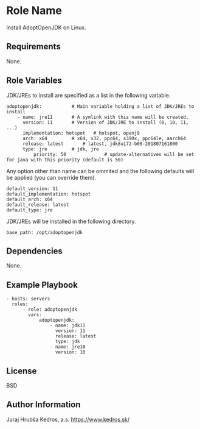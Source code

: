 Role Name
=========

Install AdoptOpenJDK on Linux. 

Requirements
------------

None.

Role Variables
--------------

JDK/JREs to install are specified as a list in the following variable.

	adoptopenjdk: 			# Main variable holding a list of JDK/JREs to install
	    - name: jre11		# A symlink with this name will be created.
	      version: 11		# Version of JDK/JRE to install (8, 10, 11, ...)
	      implementation: hotspot	# hotspot, openj9
	      arch: x64			# x64, x32, ppc64, s390x, ppc64le, aarch64
	      release: latest		# latest, jdk8u172-b00-201807161800
	      type: jre			# jdk, jre
              priority: 50              # update-alternatives will be set for java with this priority (default is 50)


Any option other than name can be ommited and the following defaults will be applied (you can override them).

	default_version: 11
	default_implementation: hotspot
	default_arch: x64
	default_release: latest
	default_type: jre


JDK/JREs will be installed in the following directory.

	base_path: /opt/adoptopenjdk


Dependencies
------------

None.

Example Playbook
----------------

    - hosts: servers
      roles:
          - role: adoptopenjdk
            vars:
                adoptopenjdk:
                    - name: jdk11
                      version: 11
                      release: latest
                      type: jdk
                    - name: jre10
                      version: 10

License
-------

BSD

Author Information
------------------

Juraj Hrubša
Kedros, a.s.
https://www.kedros.sk/
